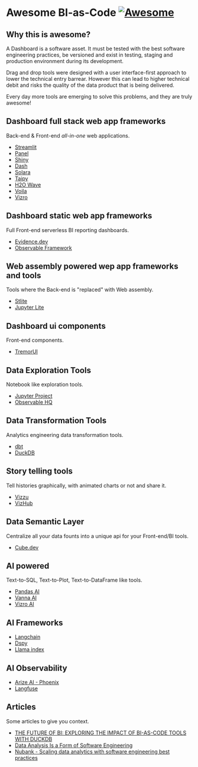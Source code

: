 # Awesome BI-as-Code [![Awesome](https://cdn.rawgit.com/sindresorhus/awesome/d7305f38d29fed78fa85652e3a63e154dd8e8829/media/badge.svg)](https://github.com/dmenezesgabriel/awesome-bi-as-code)

## Why this is awesome?

A Dashboard is a software asset. It must be tested with the best software engineering practices, be versioned and exist in testing, staging and production environment during its development.

Drag and drop tools were designed with a user interface-first approach to lower the technical entry barrear. However this can lead to higher technical debit and risks the quality of the data product that is being delivered.

Every day more tools are emerging to solve this problems, and they are truly awesome!

## Dashboard full stack web app frameworks

Back-end & Front-end _all-in-one_ web applications.

- [Streamlit](https://streamlit.io/)
- [Panel](https://panel.holoviz.org/)
- [Shiny](https://shiny.posit.co/py/)
- [Dash](https://dash.plotly.com/)
- [Solara](https://solara.dev/)
- [Taipy](https://www.taipy.io/)
- [H2O Wave](https://wave.h2o.ai/)
- [Voila](https://github.com/voila-dashboards/voila)
- [Vizro](https://github.com/mckinsey/vizro)

## Dashboard static web app frameworks

Full Front-end serverless BI reporting dashboards.

- [Evidence.dev](https://evidence.dev/)
- [Observable Framework](https://observablehq.com/framework/)

## Web assembly powered wep app frameworks and tools

Tools where the Back-end is "replaced" with Web assembly.

- [Stlite](https://github.com/whitphx/stlite)
- [Jupyter Lite](https://github.com/jupyterlite/jupyterlite)

## Dashboard ui components

Front-end components.

- [TremorUI](https://www.tremor.so/)

## Data Exploration Tools

Notebook like exploration tools.

- [Jupyter Project](https://jupyter.org/)
- [Observable HQ](https://observablehq.com/@observablehq/observable-for-jupyter-users)

## Data Transformation Tools

Analytics engineering data transformation tools.

- [dbt](https://docs.getdbt.com/docs/introduction)
- [DuckDB](https://duckdb.org/)

## Story telling tools

Tell histories graphically, with animated charts or not and share it.

- [Vizzu](https://www.vizzu.io/)
- [VizHub](https://vizhub.com/)

## Data Semantic Layer

Centralize all your data founts into a unique api for your Front-end/BI tools.

- [Cube.dev](https://cube.dev/)

## AI powered

Text-to-SQL, Text-to-Plot, Text-to-DataFrame like tools.

- [Pandas AI](https://github.com/Sinaptik-AI/pandas-ai)
- [Vanna AI](https://vanna.ai/)
- [Vizro AI](https://vizro-ai.readthedocs.io/en/latest/)

## AI Frameworks

- [Langchain](https://www.langchain.com/)
- [Dspy](https://github.com/stanfordnlp/dspy)
- [Llama index](https://www.llamaindex.ai/)

## AI Observability

- [Arize AI - Phoenix](https://docs.arize.com/phoenix)
- [Langfuse](https://langfuse.com/)

## Articles

Some articles to give you context.

- [THE FUTURE OF BI: EXPLORING THE IMPACT OF BI-AS-CODE TOOLS WITH DUCKDB](https://motherduck.com/blog/the-future-of-bi-bi-as-code-duckdb-impact/)
- [Data Analysis Is a Form of Software Engineering](https://towardsdatascience.com/data-analysis-is-a-form-of-software-engineering-876232bd3ebc)
- [Nubank - Scaling data analytics with software engineering best practices](https://building.nubank.com.br/scaling-data-analytics-with-software-engineering-best-practices/)
